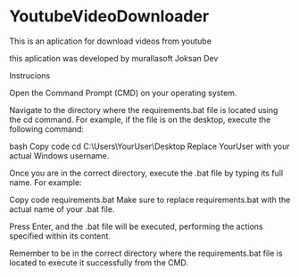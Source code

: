 # YoutubeVideoDownloader
This is an aplication for download videos from youtube 

this aplication was developed by murallasoft Joksan Dev



Instrucions



Open the Command Prompt (CMD) on your operating system.

Navigate to the directory where the requirements.bat file is located using the cd command. For example, if the file is on the desktop, execute the following command:

bash
Copy code
cd C:\Users\YourUser\Desktop
Replace YourUser with your actual Windows username.

Once you are in the correct directory, execute the .bat file by typing its full name. For example:

Copy code
requirements.bat
Make sure to replace requirements.bat with the actual name of your .bat file.

Press Enter, and the .bat file will be executed, performing the actions specified within its content.

Remember to be in the correct directory where the requirements.bat file is located to execute it successfully from the CMD.